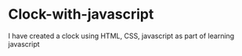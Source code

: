 # Clock-with-javascript
I have created a clock using HTML, CSS, javascript as part of learning javascript
